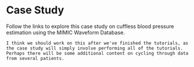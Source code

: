# Case Study

Follow the links to explore this case study on cuffless blood pressure estimation using the MIMIC Waveform Database.

```{admonition} Suggestions
I think we should work on this after we've finished the tutorials, as the case study will simply involve performing all of the tutorials. Perhaps there will be some additional content on cycling through data from several patients.
```